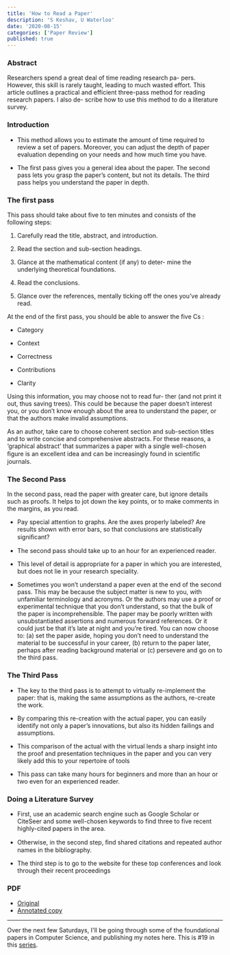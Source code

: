 ```yaml
---
title: 'How to Read a Paper'
description: 'S Keshav, U Waterloo'
date: '2020-08-15'
categories: ['Paper Review']
published: true
---
```


### Abstract

Researchers spend a great deal of time reading research pa- pers. However, this skill is rarely taught, leading to much wasted effort. This article outlines a practical and efficient three-pass method for reading research papers. I also de- scribe how to use this method to do a literature survey.

### Introduction

- This method allows you to estimate the amount of time required to review a set of papers. Moreover, you can adjust the depth of paper evaluation depending on your needs and how much time you have.

- The first pass gives you a general idea about the paper. The second pass lets you grasp the paper’s content, but not its details. The third pass helps you understand the paper in depth.

### The first pass

This pass should take about five to ten minutes and consists of the following steps:

1. Carefully read the title, abstract, and introduction.

2. Read the section and sub-section headings.

3. Glance at the mathematical content (if any) to deter- mine the underlying theoretical foundations.

4. Read the conclusions.

5. Glance over the references, mentally ticking off the ones you’ve already read.

At the end of the first pass, you should be able to answer the five Cs :

- Category

- Context

- Correctness

- Contributions

- Clarity

Using this information, you may choose not to read fur- ther (and not print it out, thus saving trees). This could be because the paper doesn’t interest you, or you don’t know enough about the area to understand the paper, or that the authors make invalid assumptions.

As an author, take care to choose coherent section and sub-section titles and to write concise and comprehensive abstracts. For these reasons, a ‘graphical abstract’ that summarizes a paper with a single well-chosen ﬁgure is an excellent idea and can be increasingly found in scientiﬁc journals.

### The Second Pass

In the second pass, read the paper with greater care, but ignore details such as proofs. It helps to jot down the key points, or to make comments in the margins, as you read.

- Pay special attention to graphs. Are the axes properly labeled? Are results shown with error bars, so that conclusions are statistically signiﬁcant?

- The second pass should take up to an hour for an experienced reader.

- This level of detail is appropriate for a paper in which you are interested, but does not lie in your research speciality.

- Sometimes you won’t understand a paper even at the end of the second pass. This may be because the subject matter is new to you, with unfamiliar terminology and acronyms. Or the authors may use a proof or experimental technique that you don’t understand, so that the bulk of the paper is incomprehensible. The paper may be poorly written with unsubstantiated assertions and numerous forward references. Or it could just be that it’s late at night and you’re tired. You can now choose to: (a) set the paper aside, hoping you don’t need to understand the material to be successful in your career, (b) return to the paper later, perhaps after reading background material or (c) persevere and go on to the third pass.

### The Third Pass

- The key to the third pass is to attempt to virtually re-implement the paper: that is, making the same assumptions as the authors, re-create the work.

- By comparing this re-creation with the actual paper, you can easily identify not only a paper’s innovations, but also its hidden failings and assumptions.

- This comparison of the actual with the virtual lends a sharp insight into the proof and presentation techniques in the paper and you can very likely add this to your repertoire of tools

- This pass can take many hours for beginners and more than an hour or two even for an experienced reader.

### Doing a Literature Survey

- First, use an academic search engine such as Google Scholar or CiteSeer and some well-chosen keywords to find three to five recent highly-cited papers in the area.

- Otherwise, in the second step, ﬁnd shared citations and repeated author names in the bibliography.

- The third step is to go to the website for these top conferences and look through their recent proceedings

### PDF

- [Original](http://ccr.sigcomm.org/online/files/p83-keshavA.pdf)
- [Annotated copy](/assets/blog/how-to-read-a-paper/how-to-read-a-paper-annotated.pdf)

---

Over the next few Saturdays, I'll be going through some of the foundational papers in Computer Science, and publishing my notes here. This is #19 in this [series](https://anantjain.dev/#paper-reviews).
